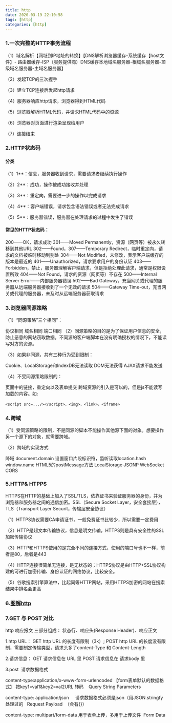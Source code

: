 ```yaml
---
title: http
date: 2020-03-19 22:10:58
tags: [http]
categories: [http]
---
```


### 1.一次完整的HTTP事务流程
（1）域名解析【网址到IP地址的转换】【DNS解析浏览器缓存-系统缓存【host文件】- 路由器缓存-ISP（服务提供商）DNS缓存本地域名服务器-根域名服务器-顶级域名服务器-主域名服务器】

（2）发起TCP的三次握手

（3）建立TCP连接后发起http请求

（4）服务器响应http请求，浏览器得到HTML代码

（5）浏览器解析HTML代码，并请求HTML代码中的资源

（6）浏览器对页面进行渲染呈现给用户

（7）连接结束

### 2.HTTP状态码
#### 分类

（1）1**：信息，服务器收到请求，需要请求者继续执行操作

（2）2**：成功，操作被成功接收并处理

（3）3**：重定向，需要进一步的操作以完成请求

（4）4**：客户端错误，请求包含语法错误或者无法完成请求

（5）5**：服务器错误，服务器在处理请求的过程中发生了错误

#### 常见的HTTP状态码：

200——OK，请求成功
301——Moved Permanently，资源（网页等）被永久转移到其他URL
302——Found，307——Temporary Redirect，临时重定向，请求的文档被临时移动到别处
304——Not Modified，未修改，表示客户端缓存的版本是最近的
401——Unauthorized，请求要求用户的身份认证
403——Forbidden，禁止，服务器理解客户端请求，但是拒绝处理此请求，通常是权限设置所致
404——Not Found，请求的资源（网页等）不存在
500——Internal Server Error——内部服务器错误
502——Bad Gateway，充当网关或代理的服务器从远端服务器接收到了一个无效的请求
504——Gateway Time-out，充当网关或代理的服务器，未及时从远端服务器获取请求

 ### 3.浏览器同源策略

（1）“同源策略”三个相同”：

协议相同
域名相同
端口相同
（2）同源策略的目的是为了保证用户信息的安全，防止恶意的网站窃取数据。不同源的客户端脚本在没有明确授权的情况下，不能读写对方的资源。

（3）如果非同源，共有三种行为受到限制：

Cookie、LocalStorage和IndexDB无法读取
DOM无法获得
AJAX请求不能发送

（4）不受同源策略限制的：

页面中的链接，重定向以及表单提交
跨域资源的引入是可以的，但是js不能读写加载的内容。如:
```
<script src=.../></script>，<img>，<link>，<iframe>
```

 ### 4.跨域

（1）受同源策略的限制，不是同源的脚本不能操作其他源下面的对象。想要操作另一个源下的对象，就需要跨域。

（2）跨域的实现方式

降域 document.domain
设置窗口片段标识符，监听读取location.hash
window.name
HTML5的postMessage方法
LocalStorage
JSONP
WebSocket
CORS

### 5.HTTP& HTPPS

HTTPS在HTTP的基础上加入了SSL/TLS，依靠证书来验证服务器的身份，并为浏览器和服务器之间的通信加密。SSL（Secure Socket Layer，安全套接层），TLS（Transport Layer Securit，传输层安全协议）

（1）HTTPS协议需要CA申请证书，一般免费证书比较少，所以需要一定费用

（2）HTTP是超文本传输协议，信息是明文传输，HTTPS则是具有安全性的SSL加密传输协议

（3）HTTP和HTTPS使用的是完全不同的连接方式，使用的端口号也不一样，前者是80，后者是443

（4）HTTP连接很简单无连接，是无状态的；HTTPS协议是由HTTP+SSL协议构建的可进行加密传输、身份认证的网络协议，比较安全。

（5）谷歌搜索引擎算法中，比起同等HTTP网站，采用HTTPS加密的网站在搜索结果中排名会更高


### 6.[图解http](https://www.processon.com/view/link/58025201e4b0d6b27dd4c8af#map)

### 7.GET 与 POST 对比
http 响应报文
三部分组成： 状态行、响应头(Response Header)、响应正文


1.http URL：
GET http URL 的长度有限制（3k）;
POST http URL 的长度没有限制，需要制定传输类型，请求头多了content-Type 和 Content-Length

2.请求信息：
GET 请求信息在 URL 里
POST 请求信息在 请求body 里

3.post  请求数据格式

content-type:application/x-www-form-urlencoded 【form表单默认的数据格式】 按key1=val1&key2=val2URL 转码    Query String Parameters 

content-type: application/json     请求数据格式必须是json（用JSON.stringfy处理过的   Request Payload  （会有{}）

content-type: multipart/form-data 用于表单上传，多用于上传文件  Form Data